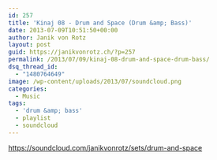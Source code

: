 ```yaml
---
id: 257
title: 'Kinaj 08 - Drum and Space (Drum &amp; Bass)'
date: 2013-07-09T10:51:50+00:00
author: Janik von Rotz
layout: post
guid: https://janikvonrotz.ch/?p=257
permalink: /2013/07/09/kinaj-08-drum-and-space-drum-bass/
dsq_thread_id:
  - "1480764649"
image: /wp-content/uploads/2013/07/soundcloud.png
categories:
  - Music
tags:
  - 'drum &amp; bass'
  - playlist
  - soundcloud
---
```

https://soundcloud.com/janikvonrotz/sets/drum-and-space